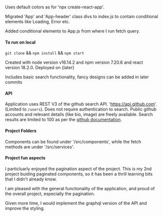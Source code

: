 Uses default colors as for 'npx create-react-app'.

Migrated 'App' and 'App-header' class divs to index.js to contain conditional elements like Loading, Error etc.

Added conditional elements to App.js from where I run fetch query.


#### To run on local

``` git clone ``` && ``` npm install ``` && ``` npm start ```

Created with node version v16.14.2 and npm version 7.20.6 and react version 18.2.0.
Deployed on {later}

Includes basic search functionality, fancy designs can be added in later commits

#### API

Application uses REST V3 of the github search API. 'https://api.github.com'. (Limited to ``` /users ```).
Does not require authentication to search. Public github accounts and relevant details (like bio, image) are freely available. Search results are limited to 100 as per the [github documentation](https://docs.github.com/en/rest/overview/resources-in-the-rest-api#pagination).

#### Project Folders
Components can be found under '/src/components', while the fetch methods are under '/src/services'.

#### Project fun aspects

I particluarly enjoyed the pagination aspect of the project. This is my 2nd project buiding paginated components, so it has been a thrill learning bits that I didn't already know.

I am pleased with the general functionality of the application, and proud of the overall project, especially the pagination.

Given more time, I would implement the graphql version of the API and improve the styling.
